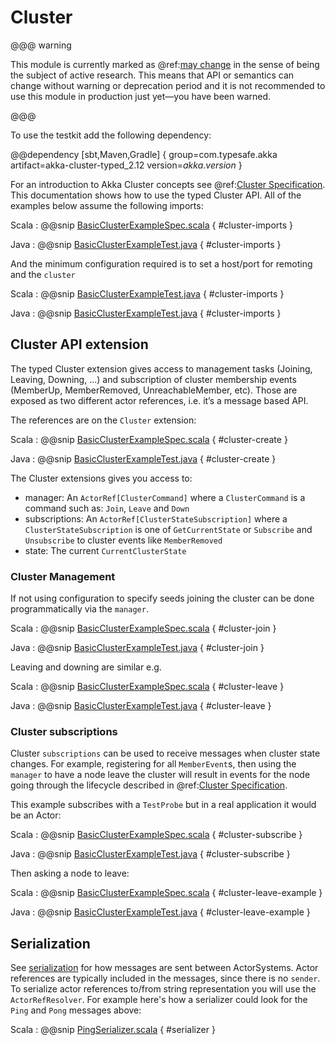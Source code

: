 # Cluster

@@@ warning

This module is currently marked as @ref:[may change](common/may-change.md) in the sense
  of being the subject of active research. This means that API or semantics can
  change without warning or deprecation period and it is not recommended to use
  this module in production just yet—you have been warned.
  
@@@

To use the testkit add the following dependency:

@@dependency [sbt,Maven,Gradle] {
  group=com.typesafe.akka
  artifact=akka-cluster-typed_2.12
  version=$akka.version$
}

For an introduction to Akka Cluster concepts see @ref:[Cluster Specification](common/cluster.md). This documentation shows how to use the typed
Cluster API. All of the examples below assume the following imports:

Scala
:  @@snip [BasicClusterExampleSpec.scala]($akka$/akka-cluster-typed/src/test/scala/docs/akka/cluster/typed/BasicClusterExampleSpec.scala) { #cluster-imports }

Java
:  @@snip [BasicClusterExampleTest.java]($akka$/akka-cluster-typed/src/test/java/jdocs/akka/cluster/typed/BasicClusterExampleTest.java) { #cluster-imports }

And the minimum configuration required is to set a host/port for remoting and the `cluster` 

Scala
:  @@snip [BasicClusterExampleTest.java]($akka$/akka-cluster-typed/src/test/java/jdocs/akka/cluster/typed/BasicClusterExampleTest.java) { #cluster-imports }

Java
:  @@snip [BasicClusterExampleTest.java]($akka$/akka-cluster-typed/src/test/java/jdocs/akka/cluster/typed/BasicClusterExampleTest.java) { #cluster-imports }

## Cluster API extension 

The typed Cluster extension gives access to management tasks (Joining, Leaving, Downing, …) and subscription of 
cluster membership events (MemberUp, MemberRemoved, UnreachableMember, etc). Those are exposed as two different actor 
references, i.e. it’s a message based API. 

The references are on the `Cluster` extension:

Scala
:  @@snip [BasicClusterExampleSpec.scala]($akka$/akka-cluster-typed/src/test/scala/docs/akka/cluster/typed/BasicClusterExampleSpec.scala) { #cluster-create }

Java
:  @@snip [BasicClusterExampleTest.java]($akka$/akka-cluster-typed/src/test/java/jdocs/akka/cluster/typed/BasicClusterExampleTest.java) { #cluster-create }

The Cluster extensions gives you access to:

* manager: An `ActorRef[ClusterCommand]` where a `ClusterCommand` is a command such as: `Join`, `Leave` and `Down`
* subscriptions: An `ActorRef[ClusterStateSubscription]` where a `ClusterStateSubscription` is one of `GetCurrentState` or `Subscribe` and `Unsubscribe` to cluster events like `MemberRemoved`
* state: The current `CurrentClusterState`


### Cluster Management 

If not using configuration to specify seeds joining the cluster can be done programmatically via the `manager`.

Scala
:  @@snip [BasicClusterExampleSpec.scala]($akka$/akka-cluster-typed/src/test/scala/docs/akka/cluster/typed/BasicClusterExampleSpec.scala) { #cluster-join }

Java
:  @@snip [BasicClusterExampleTest.java]($akka$/akka-cluster-typed/src/test/java/jdocs/akka/cluster/typed/BasicClusterExampleTest.java) { #cluster-join }

Leaving and downing are similar e.g.

Scala
:  @@snip [BasicClusterExampleSpec.scala]($akka$/akka-cluster-typed/src/test/scala/docs/akka/cluster/typed/BasicClusterExampleSpec.scala) { #cluster-leave }

Java
:  @@snip [BasicClusterExampleTest.java]($akka$/akka-cluster-typed/src/test/java/jdocs/akka/cluster/typed/BasicClusterExampleTest.java) { #cluster-leave }

### Cluster subscriptions

Cluster `subscriptions` can be used to receive messages when cluster state changes. For example, registering
for all `MemberEvent`s, then using the `manager` to have a node leave the cluster will result in events
for the node going through the lifecycle described in @ref:[Cluster Specification](common/cluster.md).

This example subscribes with a `TestProbe` but in a real application it would be an Actor:

Scala
:  @@snip [BasicClusterExampleSpec.scala]($akka$/akka-cluster-typed/src/test/scala/docs/akka/cluster/typed/BasicClusterExampleSpec.scala) { #cluster-subscribe }

Java
:  @@snip [BasicClusterExampleTest.java]($akka$/akka-cluster-typed/src/test/java/jdocs/akka/cluster/typed/BasicClusterExampleTest.java) { #cluster-subscribe }

Then asking a node to leave:

Scala
:  @@snip [BasicClusterExampleSpec.scala]($akka$/akka-cluster-typed/src/test/scala/docs/akka/cluster/typed/BasicClusterExampleSpec.scala) { #cluster-leave-example }

Java
:  @@snip [BasicClusterExampleTest.java]($akka$/akka-cluster-typed/src/test/java/jdocs/akka/cluster/typed/BasicClusterExampleTest.java) { #cluster-leave-example }

## Serialization

See [serialization](https://doc.akka.io/docs/akka/current/scala/serialization.html) for how messages are sent between 
ActorSystems. Actor references are typically included in the messages, 
since there is no `sender`. To serialize actor references to/from string representation you will use the `ActorRefResolver`.
For example here's how a serializer could look for the `Ping` and `Pong` messages above: 

Scala
:  @@snip [PingSerializer.scala]($akka$/akka-cluster-typed/src/test/scala/docs/akka/cluster/typed/PingSerializer.scala) { #serializer }


